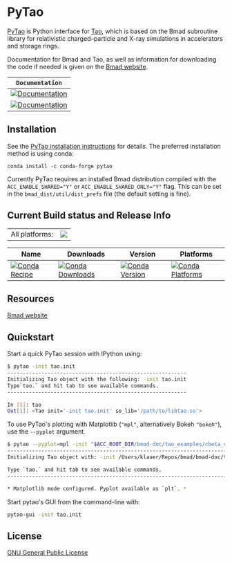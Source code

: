 # PyTao

[PyTao](<(https://bmad-sim.github.io/pytao/index.html)>) is Python interface for [Tao](https://www.classe.cornell.edu/bmad/tao.html), which is based on the Bmad subroutine library for relativistic charged–particle and X-ray simulations in accelerators and storage rings.

Documentation for Bmad and Tao, as well as information for downloading the code if needed is given on the [Bmad website](https://www.classe.cornell.edu/bmad).

| **`Documentation`**                                                                                                         |
| --------------------------------------------------------------------------------------------------------------------------- |
| [![Documentation](https://img.shields.io/badge/pytao-examples-green.svg)](https://bmad-sim.github.io/pytao/examples/basic/) |
| [![Documentation](https://img.shields.io/badge/api-reference-blue.svg)](https://bmad-sim.github.io/pytao/api/pytao/)        |

## Installation

See the [PyTao installation instructions](https://bmad-sim.github.io/pytao/user_docs/index.html) for details. The preferred installation method is using conda:

```
conda install -c conda-forge pytao
```

Currently PyTao requires an installed Bmad distribution compiled with the `ACC_ENABLE_SHARED="Y"` or `ACC_ENABLE_SHARED_ONLY="Y"` flag. This can be set in the `bmad_dist/util/dist_prefs` file (the default setting is fine).

## Current Build status and Release Info

<table><tr><td>All platforms:</td>
    <td>
      <a href="https://dev.azure.com/conda-forge/feedstock-builds/_build/latest?definitionId=12517&branchName=master">
        <img src="https://dev.azure.com/conda-forge/feedstock-builds/_apis/build/status/pytao-feedstock?branchName=master">
      </a>
    </td>
  </tr>
</table>

| Name                                                                                                           | Downloads                                                                                                           | Version                                                                                                           | Platforms                                                                                                           |
| -------------------------------------------------------------------------------------------------------------- | ------------------------------------------------------------------------------------------------------------------- | ----------------------------------------------------------------------------------------------------------------- | ------------------------------------------------------------------------------------------------------------------- |
| [![Conda Recipe](https://img.shields.io/badge/recipe-pytao-green.svg)](https://anaconda.org/conda-forge/pytao) | [![Conda Downloads](https://img.shields.io/conda/dn/conda-forge/pytao.svg)](https://anaconda.org/conda-forge/pytao) | [![Conda Version](https://img.shields.io/conda/vn/conda-forge/pytao.svg)](https://anaconda.org/conda-forge/pytao) | [![Conda Platforms](https://img.shields.io/conda/pn/conda-forge/pytao.svg)](https://anaconda.org/conda-forge/pytao) |

## Resources

[Bmad website](https://www.classe.cornell.edu/bmad)

## Quickstart

Start a quick PyTao session with IPython using:

```bash
$ pytao -init tao.init
----------------------------------------------------------
Initializing Tao object with the following: -init tao.init
Type`tao.` and hit tab to see available commands.
----------------------------------------------------------

In [1]: tao
Out[1]: <Tao init='-init tao.init' so_lib='/path/to/libtao.so'>
```

To use PyTao's plotting with Matplotlib (`"mpl"`, alternatively Bokeh `"bokeh"`), use the `--pyplot` argument.

```bash
$ pytao --pyplot=mpl -init "$ACC_ROOT_DIR/bmad-doc/tao_examples/cbeta_cell/tao.init"
------------------------------------------------------------------------------------------------------
Initializing Tao object with: -init /Users/klauer/Repos/bmad/bmad-doc/tao_examples/cbeta_cell/tao.init

Type `tao.` and hit tab to see available commands.
------------------------------------------------------------------------------------------------------

* Matplotlib mode configured. Pyplot available as `plt`. *
```

Start pytao's GUI from the command-line with:

```bash
pytao-gui -init tao.init
```

## License

[GNU General Public License](LICENSE)
